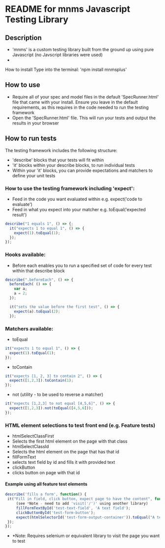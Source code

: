 # README for mnms Javascript Testing Library

##  Description
* 'mnms' is a custom testing library built from the ground up using pure Javascript (no Javscript libraries were used)
*

How to install
Type into the terminal: 'npm install mnmsplus'

## How to use
* Require all of your spec and model files in the default 'SpecRunner.html' file that came with your install. Ensure you leave in the default requirements, as this requires in the code needed to run the testing framework
* Open the 'SpecRunner.html' file. This will run your tests and output the results in your browser

## How to run tests
The testing framework includes the following structure:
* 'describe' blocks that your tests will fit within
* 'it' blocks within your describe blocks, to run individual tests
* Within your 'it' blocks, you can provide expectations and matchers to define your unit tests

### How to use the testing framework including 'expect':
* Feed in the code you want evaluated within e.g. expect('code to evaluate')
* Feed in what you expect into your matcher e.g. toEqual('expected result')
```javascript
describe("1 equals 1", () => {;
  it("expects 1 to equal 1", () => {
    expect(1).toEqual(1);
  });
});
```

### Hooks available:
* Before each enables you to run a specified set of code for every test within that describe block
```javascript
describe(".beforeEach", () => {
  beforeEach( () => {
    var a;
    a = 2;
  });

  it("sets the value before the first test", () => {
    expect(a).toEqual(2);
  });
```

### Matchers available:
* toEqual
```javascript
it("expects 1 to equal 1", () => {
  expect(1).toEqual(1);
});
```
* toContain
```javascript
it("expects [1, 2, 3] to contain 2", () => {
  expect([1,2,3]).toContain(1);
});
```
* not (utility - to be used to reverse a matcher)
```javascript
it("expects [1,2,3] to not equal [4,5,6]", () => {
  expect([1,2,3]).not(toEqual([4,5,6]));
});
```

### HTML element selections to test front end (e.g. Feature tests)
* htmlSelectClassFirst
 * Selects the first html element on the page with that class
* htmlSelectClassId
 * Selects the html element on the page that has that id
* fillFormText
 * selects text field by id and fills it with provided text
* clickButton
 * clicks button on page with that id
####  Example using all feature test elements
 ```javascript
describe('fills a form', function() {
  it("Fill in field, click button, expect page to have the content", function(){
      (see *Note - need to add 'visit('/')' using another library)
      fillFormTextById('test-text-field', 'A text field');
      clickButtonById('test-form-button');
      expect(htmlSelectorId('test-form-output-container')).toEqual("A text field");
  });
});
 ```
* *Note: Requires selenium or equivalent library to visit the page you want to test

